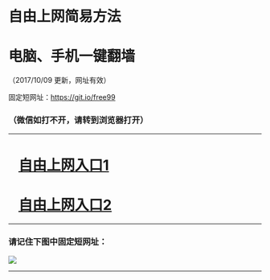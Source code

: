 ﻿# 自由上网简易方法

# 电脑、手机一键翻墙

（2017/10/09 更新，网址有效）

固定短网址：https://git.io/free99

### （微信如打不开，请转到浏览器打开）


***





# &nbsp;&nbsp; <a href="http://ft790011159.fwq-tz-1001.info/fwqtz01.html?t=100900120942 " target="_blank">自由上网入口1</a>
# &nbsp;&nbsp; <a href="http://ft2225018246.fwq-tz-1002.info/fwqtz02.html?t=100900118507 " target="_blank">自由上网入口2</a>
***

### 请记住下图中固定短网址：

<img src="https://s3-us-west-2.amazonaws.com/fwq-1001/yjfq-20170905okok.png" /> 


***

